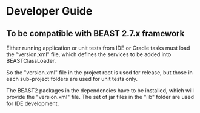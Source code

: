 # Developer Guide

## To be compatible with BEAST 2.7.x framework

Either running application or unit tests from IDE or Gradle tasks 
must load the "version.xml" file, which defines the services 
to be added into BEASTClassLoader.

So the "version.xml" file in the project root is used for release, 
but those in each sub-project folders are used for unit tests only.

The BEAST2 packages in the dependencies have to be installed, 
which will provide the "version.xml" file. 
The set of jar files in the "lib" folder are used for IDE development.
